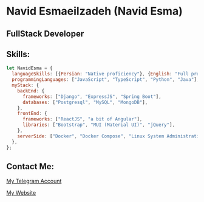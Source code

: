 # Navid Esmaeilzadeh (Navid Esma)

## FullStack Developer

## Skills:

```javascript
let NavidEsma = {
  languageSkills: [{Persian: "Native proficiency"}, {English: "Full professional proficiency"}],
  programmingLanguages: ["JavaScript", "TypeScript", "Python", "Java"],
  myStack: {
    backEnd: {
      frameworks: ["Django", "ExpressJS", "Spring Boot"],
      databases: ["Postgresql", "MySQL", "MongoDB"],
    },
    frontEnd: {
      frameworks: ["ReactJS", "a bit of Angular"],
      libraries: ["Bootstrap", "MUI (Material UI)", "jQuery"],
    },
    serverSide: ["Docker", "Docker Compose", "Linux System Administration"]
  },
};
```

## Contact Me:

[My Telegram Account](https://t.me/navidesma)

[My Website](https://navidesma.com)